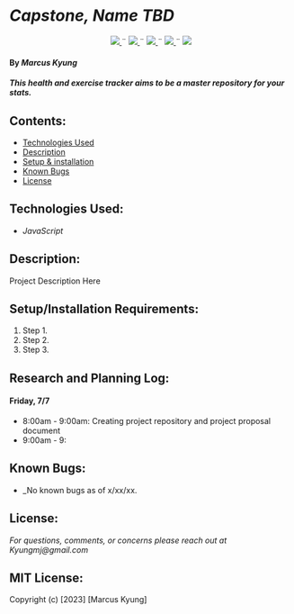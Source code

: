 # _Capstone, Name TBD_
<div align="center">
    <!-- Project Shields -->
    <div align="center">
        <a href="https://github.com/MarcusKyung/capstone/graphs/contributors">
            <img src="https://img.shields.io/github/contributors/MarcusKyung/capstone.svg?style=plastic">
        </a>
        ¨
        <a href="https://github.com/MarcusKyung/Valtteri-BOTtas/stargazers">
            <img src="https://img.shields.io/github/stars/MarcusKyung/capstone.svg?color=yellow&style=plastic">
        </a>
        ¨
        <a href="https://github.com/MarcusKyung/Valtteri-BOTtas/issues">
            <img src="https://img.shields.io/github/issues/MarcusKyung/capstone?style=plastic">
        </a>
        ¨
        <a href="https://github.com/MarcusKyung/Valtteri-BOTtas/blob/main/license.txt">
            <img src="https://img.shields.io/github/license/MarcusKyung/capstone?color=orange&style=plastic">
        </a>
        ¨
        <a href="https://linkedin.com/in/MarcusKyung">
            <img src="https://img.shields.io/badge/-LinkedIn-black.svg?style=plastic&logo=linkedin&colorB=2867B2">
        </a>
    </div>
</div>

#### By _**Marcus Kyung**_

#### _This health and exercise tracker aims to be a master repository for your stats._

## Contents:
* [Technologies Used](#technologies-used)
* [Description](#description)
* [Setup & installation](#setupinstallation-requirements)
* [Known Bugs](#known-bugs)
* [License](#license)

## Technologies Used:
* _JavaScript_

## Description:
Project Description Here

## Setup/Installation Requirements:
1. Step 1.
2. Step 2.
3. Step 3.

## Research and Planning Log:
#### Friday, 7/7

- 8:00am - 9:00am: Creating project repository and project proposal document
- 9:00am - 9:







## Known Bugs:
* _No known bugs as of x/xx/xx.

## License:
_For questions, comments, or concerns please reach out at Kyungmj@gmail.com_

## MIT License:
Copyright (c) [2023] [Marcus Kyung]
